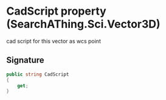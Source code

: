 # CadScript property (SearchAThing.Sci.Vector3D)
cad script for this vector as wcs point

## Signature
```csharp
public string CadScript
{
    get;
}
```
